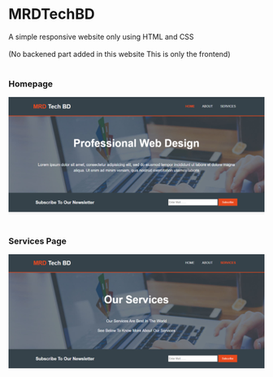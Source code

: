 # MRDTechBD
A simple responsive website only using HTML and CSS
<br><br>
(No backened part added in this website
This is only the frontend)
<br><br>
<h3>Homepage</h3>
<img src="img/screenshots/1.png" alt="screenshot">
<br><br>
<h3>Services Page</h3>
<img src="img/screenshots/2.png" alt="screenshot">
